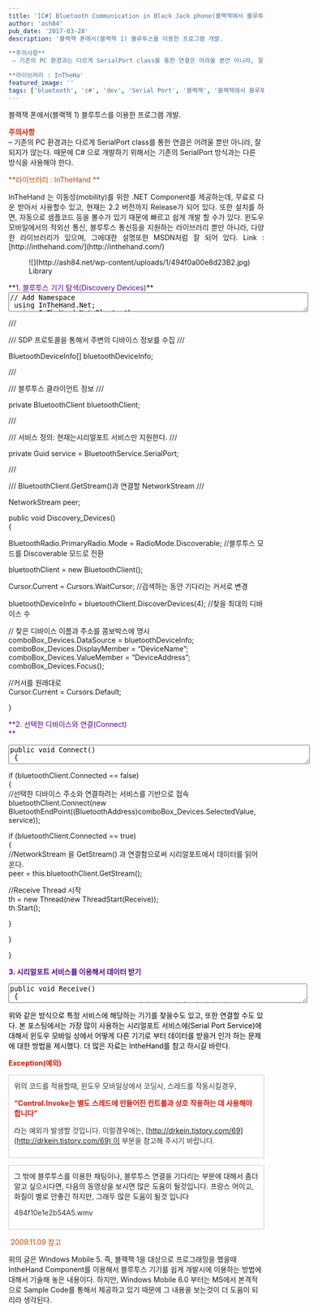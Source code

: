 ```yaml
---
title: '[C#] Bluetooth Communication in Black Jack phone(블랙잭에서 블루투스 이용)'
author: 'ash84'
pub_date: '2017-03-28'
description: '블랙잭 폰에서(블랙잭 1) 블루투스를 이용한 프로그램 개발.

**주의사항**  
 – 기존의 PC 환경과는 다르게 SerialPort class를 통한 연결은 어려울 뿐만 아니라, 잘 되지가 않는다. 때문에 C# 으로 개발하기 위해서는 기존의 SerialPort 방식과는 다른 방식을 사용해야 한다.

**라이브러리 : InTheHa'
featured_image: ''
tags: ['bluetooth', 'c#', 'dev', 'Serial Port', '블랙잭', '블랙잭에서 블루투스 이용하기', '블루투스', '윈도우 모바일', '윈도우 모바일 5', '프로그래밍', '프로그램개발']
---
```



<font color="#105738"></font><font color="#193da9"></font>

 블랙잭 폰에서(블랙잭 1) 블루투스를 이용한 프로그램 개발.

<font color="#e31600">**주의사항**</font>  
 – 기존의 PC 환경과는 다르게 SerialPort class를 통한 연결은 어려울 뿐만 아니라, 잘 되지가 않는다. 때문에 C# 으로 개발하기 위해서는 기존의 SerialPort 방식과는 다른 방식을 사용해야 한다.

<font color="#c84205">**라이브러리 : InTheHand **</font>

<div style="TEXT-ALIGN: justify"> InTheHand 는 이동성(mobility)를 위한 .NET Component를 제공하는데, 무료로 다운 받아서 사용할수 있고, 현재는 2.2 버전까지 Release가 되어 있다. 또한 설치를 하면, 자동으로 샘플코드 등을 볼수가 있기 때문에 빠르고 쉽게 개발 할 수가 있다. 윈도우 모바일에서의 적외선 통신, 블루투스 통신등을 지원하는 라이브러리 뿐만 아니라, 다양한 라이브러리가 있으며, 그에대한 설명또한 MSDN처럼 잘 되어 있다. Link : [http://inthehand.com/](http://inthehand.com/)

<figure class="wp-caption aligncenter" style="width: 590px">![](http://ash84.net/wp-content/uploads/1/494f0a00e8d23B2.jpg)<figcaption class="wp-caption-text">Library</figcaption></figure>

</div>**<font color="#57048c">1. 블루투스 기기 탐색(Discovery Devices)</font>**  
<textarea class="cpp" cols="64" name="code" style="WIDTH: 591px; HEIGHT: 38px">// Add Namespace  
 using InTheHand.Net;  
 using InTheHand.Net.Bluetooth;</textarea>

///  
<summary> /// SDP 프로토콜을 통해서 주변의 디바이스 정보를 수집  
 /// </summary>

BluetoothDeviceInfo[] bluetoothDeviceInfo;

///  
<summary> /// 블루투스 클라이언트 정보  
 /// </summary>

private BluetoothClient bluetoothClient;

///  
<summary> /// 서비스 정의: 현재는시리얼포트 서비스만 지원한다.  
 /// </summary>

private Guid service = BluetoothService.SerialPort;

///  
<summary> /// BluetoothClient.GetStream()과 연결할 NetworkStream  
 /// </summary>

NetworkStream peer;

public void Discovery_Devices()  
 {

 BluetoothRadio.PrimaryRadio.Mode = RadioMode.Discoverable; //블루투스 모드를 Discoverable 모드로 전환

 bluetoothClient = new BluetoothClient();

 Cursor.Current = Cursors.WaitCursor; //검색하는 동안 기다리는 커서로 변경

 bluetoothDeviceInfo = bluetoothClient.DiscoverDevices(4); //찾을 최대의 디바이스 수

 // 찾은 디바이스 이름과 주소를 콤보박스에 명시  
 comboBox_Devices.DataSource = bluetoothDeviceInfo;  
 comboBox_Devices.DisplayMember = “DeviceName”;  
 comboBox_Devices.ValueMember = “DeviceAddress”;  
 comboBox_Devices.Focus();

 //커서를 원래대로  
 Cursor.Current = Cursors.Default;

}

  
<font color="#105738"></font>

<font color="#57048c">**2. 선택한 디바이스와 연결(Connect)  
**</font>  
<textarea class="cpp" cols="64" name="code" style="WIDTH: 594px; HEIGHT: 38px">public void Connect()  
 { </textarea>

 if (bluetoothClient.Connected == false)  
 {  
 //선택한 디바이스 주소와 연결하려는 서비스를 기반으로 접속  
 bluetoothClient.Connect(new BluetoothEndPoint((BluetoothAddress)comboBox_Devices.SelectedValue, service));

 if (bluetoothClient.Connected == true)  
 {  
 //NetworkStream 을 GetStream() 과 연결함으로써 시리얼포트에서 데이터를 읽어온다.  
 peer = this.bluetoothClient.GetStream();

 //Receive Thread 시작  
 th = new Thread(new ThreadStart(Receive));  
 th.Start();

 }

 }

}

  
<font color="#57048c">**3. 시리얼포트 서비스를 이용해서 데이터 받기**   
<textarea class="cpp" cols="64" name="code" style="WIDTH: 589px; HEIGHT: 38px">public void Receive()  
 {  
 int data = peer.ReadByte(); //데이터를 1 바이트씩 읽어온다.  
 }</textarea></font>

<font color="#000000">위와 같은 방식으로 특정 서비스에 해당하는 기기를 찾을수도 있고, 또한 연결할 수도 있다. 본 포스팅에서는 가장 많이 사용하는 시리얼포트 서비스에(Serial Port Service)에 대해서 윈도우 모바일 상에서 </font><font color="#333333"><font color="#000000">어떻게 다른 기기로 부터 데이터를 받을거 인가 하는 문제에 대한 방법을 제시했다. 더 많은 자료는 IntheHand를 참고 하시길 바란다.   
</font></font>

**<font color="#e31600">Exception(예외)</font>**

<div class="txc-textbox" style="BORDER-BOTTOM: #cbcbcb 1px solid; BORDER-LEFT: #cbcbcb 1px solid; PADDING-BOTTOM: 10px; BACKGROUND-COLOR: #ffffff; PADDING-LEFT: 10px; PADDING-RIGHT: 10px; BORDER-TOP: #cbcbcb 1px solid; BORDER-RIGHT: #cbcbcb 1px solid; PADDING-TOP: 10px"><font color="#333333"><font color="#333333">위의 코드를 적용할때, 윈도우 모바일상에서 코딩시, 스레드를 작동시킬경우, </font>

<font color="#333333">**<font color="#e31600">“Control.Invoke는 별도 스레드에 만들어진 컨트롤과 상호 작용하는 데 사용해야 합니다” </font>**  
</font>

<font color="#333333"></font><font color="#333333">라는 예외가 발생할 것입니다. 이럴경우에는, [http://drkein.tistory.com/69](http://drkein.tistory.com/69) 이 부분을 참고해 주시기 바랍니다.  
</font>

</font><font color="#333333"></font></div><font color="#333333" style="TEXT-ALIGN: justify"></font><font color="#333333"></font>

<div class="txc-textbox" style="BORDER-BOTTOM: #cbcbcb 1px solid; BORDER-LEFT: #cbcbcb 1px solid; PADDING-BOTTOM: 10px; BACKGROUND-COLOR: #ffffff; PADDING-LEFT: 10px; PADDING-RIGHT: 10px; BORDER-TOP: #cbcbcb 1px solid; BORDER-RIGHT: #cbcbcb 1px solid; PADDING-TOP: 10px"> 그 밖에 블루투스를 이용한 채팅이나, 블루투스 연결을 기다리는 부분에 대해서 좀더 알고 싶으시다면, 다음의 동영상을 보시면 많은 도움이 될것입니다. 프랑스 어이고, 화질이 별로 안좋긴 하지만, 그래두 많은 도움이 될것 입니다 <font color="#333333">  
</font>

<font color="#333333"><span id="tx_beforestart_mark">[](http://ash84.net/wp-content/uploads/1/494f10e1e2b54A5.wmv)494f10e1e2b54A5.wmv</span></font>

</div><font color="#333333">  
</font>

<font color="#333333">  
<span id="tx_beforestart_mark"></span>  
</font>

<span id="tx_beforestart_mark"></span><font color="#c84205"> 2009.11.09 참고 </font>

위의 글은 Windows Mobile 5. 즉, 블랙잭 1을 대상으로 프로그래밍을 했을때 IntheHand Component를 이용해서 블루투스 기기를 쉽게 개발시에 이용하는 방법에 대해서 기술해 놓은 내용이다. 하지만, Windows Mobile 6.0 부터는 MS에서 본격적으로 Sample Code를 통해서 제공하고 있기 때문에 그 내용을 보는것이 더 도움이 되리라 생각된다.



